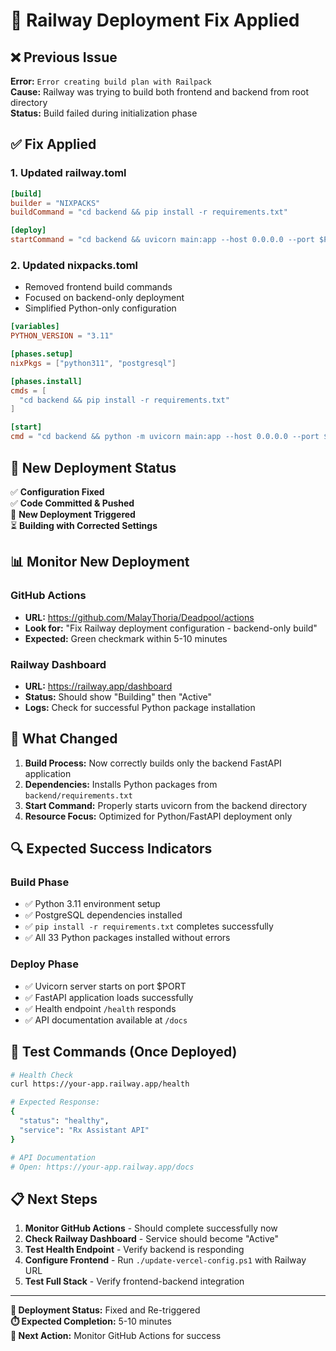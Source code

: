 # 🔧 Railway Deployment Fix Applied

## ❌ **Previous Issue**

**Error:** `Error creating build plan with Railpack`  
**Cause:** Railway was trying to build both frontend and backend from root directory  
**Status:** Build failed during initialization phase  

## ✅ **Fix Applied**

### 1. **Updated railway.toml**
```toml
[build]
builder = "NIXPACKS"
buildCommand = "cd backend && pip install -r requirements.txt"

[deploy]
startCommand = "cd backend && uvicorn main:app --host 0.0.0.0 --port $PORT"
```

### 2. **Updated nixpacks.toml**
- Removed frontend build commands
- Focused on backend-only deployment
- Simplified Python-only configuration

```toml
[variables]
PYTHON_VERSION = "3.11"

[phases.setup]
nixPkgs = ["python311", "postgresql"]

[phases.install]
cmds = [
  "cd backend && pip install -r requirements.txt"
]

[start]
cmd = "cd backend && python -m uvicorn main:app --host 0.0.0.0 --port $PORT"
```

## 🚀 **New Deployment Status**

✅ **Configuration Fixed**  
✅ **Code Committed & Pushed**  
🔄 **New Deployment Triggered**  
⏳ **Building with Corrected Settings**  

## 📊 **Monitor New Deployment**

### GitHub Actions
- **URL:** https://github.com/MalayThoria/Deadpool/actions
- **Look for:** "Fix Railway deployment configuration - backend-only build"
- **Expected:** Green checkmark within 5-10 minutes

### Railway Dashboard
- **URL:** https://railway.app/dashboard
- **Status:** Should show "Building" then "Active"
- **Logs:** Check for successful Python package installation

## 🎯 **What Changed**

1. **Build Process:** Now correctly builds only the backend FastAPI application
2. **Dependencies:** Installs Python packages from `backend/requirements.txt`
3. **Start Command:** Properly starts uvicorn from the backend directory
4. **Resource Focus:** Optimized for Python/FastAPI deployment only

## 🔍 **Expected Success Indicators**

### Build Phase
- ✅ Python 3.11 environment setup
- ✅ PostgreSQL dependencies installed
- ✅ `pip install -r requirements.txt` completes successfully
- ✅ All 33 Python packages installed without errors

### Deploy Phase
- ✅ Uvicorn server starts on port $PORT
- ✅ FastAPI application loads successfully
- ✅ Health endpoint `/health` responds
- ✅ API documentation available at `/docs`

## 🧪 **Test Commands (Once Deployed)**

```bash
# Health Check
curl https://your-app.railway.app/health

# Expected Response:
{
  "status": "healthy",
  "service": "Rx Assistant API"
}

# API Documentation
# Open: https://your-app.railway.app/docs
```

## 📋 **Next Steps**

1. **Monitor GitHub Actions** - Should complete successfully now
2. **Check Railway Dashboard** - Service should become "Active"
3. **Test Health Endpoint** - Verify backend is responding
4. **Configure Frontend** - Run `./update-vercel-config.ps1` with Railway URL
5. **Test Full Stack** - Verify frontend-backend integration

---

**🔄 Deployment Status:** Fixed and Re-triggered  
**⏱️ Expected Completion:** 5-10 minutes  
**🎯 Next Action:** Monitor GitHub Actions for success
